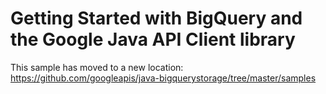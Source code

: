 # Getting Started with BigQuery and the Google Java API Client library

This sample has moved to a new location: 
https://github.com/googleapis/java-bigquerystorage/tree/master/samples